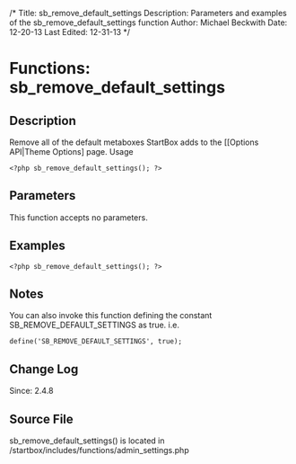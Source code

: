 /*
Title: sb_remove_default_settings
Description: Parameters and examples of the sb_remove_default_settings function
Author: Michael Beckwith
Date: 12-20-13
Last Edited: 12-31-13
 */

# Functions: sb_remove_default_settings

## Description

Remove all of the default metaboxes StartBox adds to the [[Options API|Theme Options] page.
Usage

	<?php sb_remove_default_settings(); ?>

## Parameters

This function accepts no parameters.

## Examples

	<?php sb_remove_default_settings(); ?>

## Notes

You can also invoke this function defining the constant SB_REMOVE_DEFAULT_SETTINGS as true. i.e.

	define('SB_REMOVE_DEFAULT_SETTINGS', true);

## Change Log

Since: 2.4.8

## Source File

sb_remove_default_settings() is located in /startbox/includes/functions/admin_settings.php
